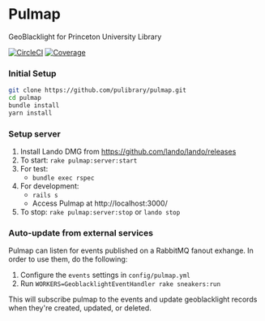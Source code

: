 Pulmap
======

GeoBlacklight for Princeton University Library

[![CircleCI](https://circleci.com/gh/pulibrary/pulmap.svg?style=svg)](https://circleci.com/gh/pulibrary/pulmap)
[![Coverage](https://pulibrary.github.io/pulmap/badge.svg)](https://github.com/pulibrary/pulmap)


### Initial Setup
```sh
git clone https://github.com/pulibrary/pulmap.git
cd pulmap
bundle install
yarn install
```

### Setup server

1. Install Lando DMG from https://github.com/lando/lando/releases
1. To start: `rake pulmap:server:start`
1. For test:
   - `bundle exec rspec`
1. For development:
   - `rails s`
   - Access Pulmap at http://localhost:3000/
1. To stop: `rake pulmap:server:stop` or `lando stop`

### Auto-update from external services

Pulmap can listen for events published on a RabbitMQ fanout exhange. In order to use them, do the
following:

1. Configure the `events` settings in `config/pulmap.yml`
2. Run `WORKERS=GeoblacklightEventHandler rake sneakers:run`

This will subscribe pulmap to the events and update geoblacklight records when they're
created, updated, or deleted.

